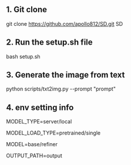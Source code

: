 ## 1. Git clone
git clone https://github.com/apollo812/SD.git SD

## 2. Run the setup.sh file
bash setup.sh

## 3. Generate the image from text
python scripts/txt2img.py --prompt "prompt"

## 4. env setting info
MODEL_TYPE=server/local

MODEL_LOAD_TYPE=pretrained/single

MODEL=base/refiner

OUTPUT_PATH=output